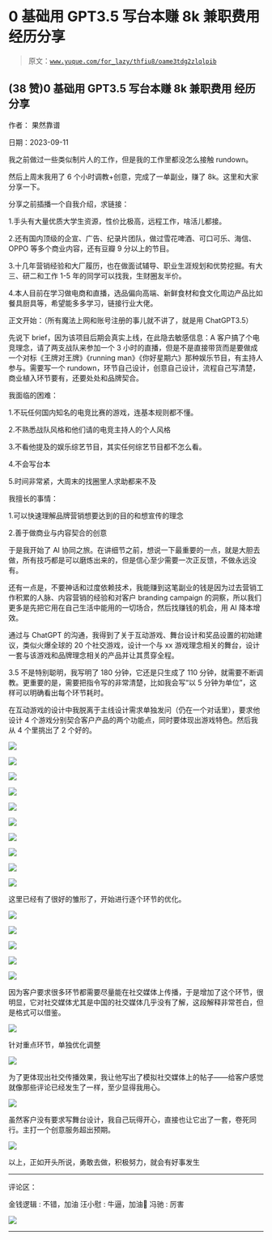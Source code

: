 # 0 基础用 GPT3.5 写台本赚 8k 兼职费用 经历分享

> 原文：[`www.yuque.com/for_lazy/thfiu8/oame3tdg2zlqlpib`](https://www.yuque.com/for_lazy/thfiu8/oame3tdg2zlqlpib)

## (38 赞)0 基础用 GPT3.5 写台本赚 8k 兼职费用 经历分享

作者： 果然靠谱

日期：2023-09-11

我之前做过一些类似制片人的工作，但是我的工作里都没怎么接触 rundown。

然后上周末我用了 6 个小时调教+创意，完成了一单副业，赚了 8k。这里和大家分享一下。

分享之前插播一个自我介绍，求链接：

1.手头有大量优质大学生资源，性价比极高，远程工作，啥活儿都接。

2.还有国内顶级的企宣、广告、纪录片团队，做过雪花啤酒、可口可乐、海信、OPPO 等多个商业内容，还有豆瓣 9 分以上的节目。

3.十几年营销经验和大厂履历，也在做面试辅导、职业生涯规划和优势挖掘。有大三、研二和工作 1-5 年的同学可以找我，生财圈友半价。

4.本人目前在学习做电商和直播，选品偏向高端、新鲜食材和食文化周边产品比如餐具厨具等，希望能多多学习，链接行业大佬。

正文开始：（所有魔法上网和账号注册的事儿就不讲了，就是用 ChatGPT3.5）

先说下 brief，因为该项目后期会真实上线，在此隐去敏感信息：A 客户搞了个电竞理念，请了两支战队来参加一个 3 小时的直播，但是不是直接带货而是要做成一个对标《王牌对王牌》《running man》《你好星期六》那种娱乐节目，有主持人参与。需要写一个 rundown，环节自己设计，创意自己设计，流程自己写清楚，商业植入环节要有，还要处处和品牌契合。

我面临的困难：

1.不玩任何国内知名的电竞比赛的游戏，连基本规则都不懂。

2.不熟悉战队风格和他们请的电竞主持人的个人风格

3.不看他提及的娱乐综艺节目，其实任何综艺节目都不怎么看。

4.不会写台本

5.时间非常紧，大周末的找圈里人求助都来不及

我擅长的事情：

1.可以快速理解品牌营销想要达到的目的和想宣传的理念

2.善于做商业与内容契合的创意

于是我开始了 AI 协同之旅。在讲细节之前，想说一下最重要的一点，就是大胆去做，所有技巧都是可以磨炼出来的，但是信心至少需要一次正反馈，不做永远没有。

还有一点是，不要神话和过度依赖技术，我能赚到这笔副业的钱是因为过去营销工作积累的人脉、内容营销的经验和对客户 branding campaign 的洞察，所以我们更多是先把它用在自己生活中能用的一切场合，然后找赚钱的机会，用 AI 降本增效。

通过与 ChatGPT 的沟通，我得到了关于互动游戏、舞台设计和奖品设置的初始建议，类似火爆全球的 20 个社交游戏，设计一个与 xx 游戏理念相关的舞台，设计一套与该游戏和品牌理念相关的产品并让其贯穿全程。

3.5 不是特别聪明，我写明了 180 分钟，它还是只生成了 110 分钟，就需要不断调教。更重要的是，需要把指令写的非常清楚，比如我会写“以 5 分钟为单位”，这样可以明确看出每个环节耗时。

在互动游戏的设计中我脱离于主线设计需求单独发问（仍在一个对话里），要求他设计 4 个游戏分别契合客户产品的两个功能点，同时要体现出游戏特色。然后我从 4 个里挑出了 2 个好的。

![](img/fb344eb875aed47a58cb0471b09b04ab.png)

![](img/a5a235c1a5f3759b88b9ec5f3034fd34.png)

![](img/4a08730a2624bc146d9d1b7f709d6b29.png)

![](img/ae8fe84654875eb73da6daec8bb14581.png)

![](img/cb94db899d0400df1abe09d66337e118.png)

![](img/ea30577efc9f92451b01093830e4b57d.png)

![](img/5151e9734bb82c09fda2c1298813aa28.png)

![](img/d621d8a3052ef44372c39d7a28a06f26.png)

![](img/f80e7ec94622cb6bd7e58e3d87924d1a.png)

![](img/1d7f62a093ddc468689278e354ca1670.png)

这里已经有了很好的雏形了，开始进行逐个环节的优化。

![](img/c6e86d6b17695e788043a598660b6ce6.png)

![](img/c7ade6b773e068f5329f90655babe0d8.png)

![](img/21089e608efc590c5ce8346eb5a9c4cc.png)

![](img/b9fb74eaa50c7649ed5aaf9822b2d909.png)

![](img/13f50bcfdf0ed005b599a2954bab6b54.png)

因为客户要求很多环节都需要尽量能在社交媒体上传播，于是增加了这个环节，很明显，它对社交媒体尤其是中国的社交媒体几乎没有了解，这段解释非常苍白，但是格式可以借鉴。

![](img/68baa70a50d6411a97282d1c26e54ea9.png)

针对重点环节，单独优化调整

![](img/9c4971eafbdb213f4882db62f2c1e9c6.png)

为了更体现出社交传播效果，我让他写出了模拟社交媒体上的帖子——给客户感觉就像那些评论已经发生了一样，至少显得我用心。

![](img/81e35235b40b1da9d8625493c4f87e12.png)

虽然客户没有要求写舞台设计，我自己玩得开心，直接也让它出了一套，卷死同行。主打一个创意服务超出预期。

![](img/05831b3840055d3ac61d7fb618d73b96.png)

以上，正如开头所说，勇敢去做，积极努力，就会有好事发生

* * *

评论区：

金钱逻辑 : 不错，加油
汪小慰 : 牛逼，加油👏
冯驰 : 厉害

![](img/1c37d505930596d12a88ab23e11aa07a.png)

* * *
